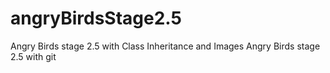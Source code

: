 # angryBirdsStage2.5
Angry Birds stage 2.5 with Class Inheritance and Images
Angry Birds stage 2.5 with git